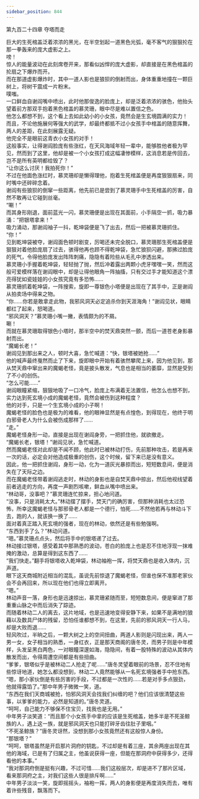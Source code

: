 ```yaml
---
sidebar_position: 844
---
```

 第九百二十四章 夺塔而走


巨大的生死棺盖泛着浓浓的黑光，在半空划起一道黑色光弧，毫不客气的狠狠抡在那一拳轰来的庞大虚影之上。  
嗙！  
惊人的能量波动在此刻席卷开来，那看似凶悍的庞大虚影，却直接是在黑色棺盖的抡扇之下爆炸而开。  
而在那道虚影爆炸时，其中一道人影也是狼狈的倒射而出，身体重重地撞在一颗巨树上，将树干震成一片粉末。  
噗嗤。  
一口鲜血自谢阎嘴中喷出，此时他那俊逸的脸庞上，却是泛着浓浓的骇色，他抬头望着前方那双手抱着黑色棺盖的慕灵珊，眼中尽是难以置信之色。  
他怎么都想不到，这个看上去如此幼小的小女孩，竟然会是生玄境圆满的实力！  
而且，不论他施展何等强大的武学，却最终都抵不过小女孩手中棺盖的随意挥舞，两人的差距，在此刻展露无疑。  
他完全不是眼前这青衣小女孩的对手！  
这般事实，让得谢阎脸庞有些涨红，在天风海域年轻一辈中，能够胜他者极为罕见，然而到了这里，他却是被一个小女孩打成这幅凄惨模样，这消息若是传回去，岂不是所有英明都给毁了？  
“让你这么讨厌！我拍死你！”  
不过在他面色涨红时，慕灵珊却是懒得理他，抱着生死棺盖便是再度狠狠扇来，同时嘴中还碎碎念着。  
谢阎有些狼狈的倒窜一些距离，他先前已是尝到了慕灵珊手中生死棺盖的厉害，自然不敢再让它碰到丝毫。  
“唰！”  
而其身形刚退，面前蓝光一闪，慕灵珊便是出现在其面前，小手隔空一抓，吸力暴涌：“把银塔拿来！”  
吸力涌动，那谢阎袖子一抖，乾坤袋便是飞了出去，然后一把被慕灵珊抓住。  
“你！”  
见到乾坤袋被夺，谢阎面色顿时剧变，厉喝还未完全脱口，慕灵珊那生死棺盖便是狠狠对着他脸庞扇了过去，骇得他再也顾不得乾坤袋，急忙狼狈闪避，那拂过脸庞的死气，令得他脸庞发出阵阵刺痛，隐隐有着险些从毛孔中渗透出来。  
慕灵珊小手握着乾坤袋，轻轻抛了抛，然后冲着露出两颗小虎牙嘿嘿一笑，然而这般可爱模样落在谢阎眼中，却是让得他眼角一阵抽搐，只有交过手才能知道这个漂亮得犹如瓷娃娃的小女孩究竟有多恐怖……  
慕灵珊抓着乾坤袋，一阵搜索，旋即一尊银色小塔便是出现在了其手中，正是谢阎从拍卖场中得来之物。  
“你……你若是敢拿走此物，我邪风洞天必定追杀你到天涯海角！”谢阎见状，眼睛都红了起来，怒喝道。  
“邪风洞天？”慕灵珊小嘴一撇，表情颇为的不屑。  
唰！  
而就在慕灵珊取得银色小塔时，那半空中的焚天鼎突然一颤，而后一道苍老身影暴射而出。  
“魔蝎长老！”  
谢阎见到那出来之人，顿时大喜，急忙喊道：“快，银塔被她抢……”  
他的喊声最终戛然而止了下来，旋即眼中开始有着骇然攀爬上来，因为他见到，那从焚天鼎中窜出来的魔蝎老怪，竟是披头散发，气息也是相当的萎靡，显然是受到了不小的创伤。  
“怎么可能……”  
谢阎眼瞳紧缩，狠狠地吸了一口冷气，脸庞上布满着无法置信，他怎么也想不到，实力达到死玄境小成的魔蝎老怪，竟然会被伤到这种程度？  
他的对手，只是一个生玄境小成的小子啊！  
魔蝎老怪的脸色也是极为的难看，他的眼神显然是有点惶色，到得现在，他终于明白邪骨老人为什么会被伤成那样了……  
“走。”  
魔蝎老怪身形一动，直接是出现在谢阎身旁，一把抓住他，就欲撤走。  
“魔蝎长老，银塔！”谢阎见状，急忙喊道。  
然而魔蝎老怪对此却是不闻不顾，他此时已被林动打伤，先前那种攻击，若是再来一次的话，必定会对他造成极重的创伤，这个时候，留下来已是没有意义。  
因此，他一把抓住谢阎，身形一动，化为一道灰光暴掠而出，短短数息间，便是消失在了天际之边。  
而在魔蝎老怪带着谢阎逃走时，林动的身影也是自焚天鼎中掠出，然后他视线望着前者逃走的方向，再度一声剧烈咳嗽，鲜血从嘴中喷出来。  
“林动哥，没事吧？”慕灵珊连忙掠来，担心地问道。  
“没事，只是消耗太大。”林动摆了摆手，焚天门的确厉害，但那种消耗也太过恐怖，所幸这魔蝎老怪与那邪骨老人都是一个德行，怕死……不然他若再与林动斗下去，跑的人，就该换一换了……  
面对着真正踏入死玄境的强者，现在的林动，依然还是有些勉强啊。  
“东西到手了么？”林动问道。  
“嗯。”慕灵珊点点头，然后将手中的银塔递了过去。  
林动接过银塔，感受着其中那熟悉的波动，苍白的脸庞上也是忍不住地浮现一抹难掩的激动，总算是得到这东西了……  
“我们快走。”翻手将银塔收入乾坤袋，林动袖袍一挥，将焚天鼎也是收入体内，沉声道。  
眼下这天商城附近相当的混乱，虽说先前惊退了魔蝎老怪，但谁也保不准那老家伙会不会再回来，所以现在他们也得立即离开。  
“嗯。”  
林动声音一落，身形也是迅速掠出，慕灵珊紧随而至，短短数息间，便是窜进了那重重山脉之中而后消失了踪迹。  
而随着林动二人的离去，这片地域，也是迅速地变得安静下来，如果不是满地的狼藉以及数具尸体的残留，恐怕任谁都想不到，在这里，先前的邪风洞天一行人马，却是大败而退……  
轻风吹过，半晌之后，一颗大树之上的空间扭曲，两道人影则是闪现出来，两人一男一女，女子相当的熟悉，一身红衣，正是那天商阁的唐冬灵，而男子则是中年模样，头发呈黑白两色，一对眼瞳深邃如海，隐隐间，有着一股特殊的波动从其体内散发而出，令得周遭空间都是有些扭曲。  
“爹爹，银塔似乎是被林动二人抢走了呢……”唐冬灵望着眼前的场景，忍不住地有些惊讶地道，她怎么都没想到，林动二人竟然能够从一名死玄境强者手中抢东西。  
“嗯，那小家伙倒是有些厉害的手段，不过都是一次性的……若是对手多点狠劲，他就得露馅了。”那中年男子微微一笑，道。  
“东西在我们天商城被抢，怕邪风洞天会找我们纠缠的吧？他们应该很清楚这些事，以爹爹的能力，必然是知道的。”唐冬灵道。  
“呵呵，自己能力不够保不住宝贝，找我也是无用。”  
中年男子淡笑道：“而且那个小女孩手中拿的应该是生死棺盖，她多半是不死圣鲸族的人，遇上这一族，就是邪风洞天也只能打碎牙齿往肚子里咽。”  
“不死圣鲸族？”唐冬灵讶然，没想到那小女孩竟然还有这般惊人身份。  
“那银塔？”  
“呵呵，银塔虽然是开启那片洞府的钥匙，不过却是有着三座，其余两座出现在其他的海域，已是有了归属之主，他虽说获得一座，但能在那洞府中获得多少，还得看他的本事。”  
“我对那洞府倒是挺有兴趣，不过可惜……我们这般层次，却是进不了那片区域，看来那洞府之主，对我们这些人很是排斥啊……”  
中年男子淡淡一笑，旋即摇摇头，袖袍一挥，两人的身影便是再度消失而去，唯有着许些残音，飘落而下。  
  
  
